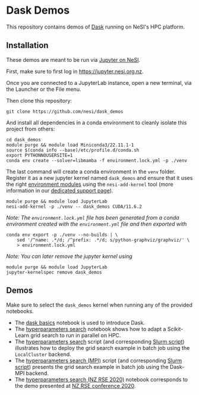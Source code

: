 # Dask Demos

This repository contains demos of [Dask](https://www.dask.org/) running on NeSI's HPC platform.


## Installation

These demos are meant to be run via [Jupyter on NeSI](https://support.nesi.org.nz/hc/en-gb/articles/360001555615-Jupyter-on-NeSI).

First, make sure to first log in https://jupyter.nesi.org.nz.

Once you are connected to a JupyterLab instance, open a new terminal, via the
Launcher or the File menu.

Then clone this repository:

```
git clone https://github.com/nesi/dask_demos
```

And install all dependencies in a conda environment to cleanly isolate this project from others:

```
cd dask_demos
module purge && module load Miniconda3/22.11.1-1
source $(conda info --base)/etc/profile.d/conda.sh
export PYTHONNOUSERSITE=1
conda env create --solver=libmamba -f environment.lock.yml -p ./venv
```

The last command will create a conda environment in the `venv` folder.
Register it as a new jupyter kernel named `dask_demos` and ensure that
it uses the right [environment modules](https://support.nesi.org.nz/hc/en-gb/articles/360001113076-The-HPC-environment-) using the `nesi-add-kernel` tool (more information in our [dedicated support page](https://support.nesi.org.nz/hc/en-gb/articles/4414958674831-Jupyter-kernels-Tool-assisted-management)).

```
module purge && module load JupyterLab
nesi-add-kernel -p ./venv -- dask_demos CUDA/11.6.2
```

*Note: The `environment.lock.yml` file has been generated from a conda environment created with the `environment.yml` file and then exported with*

```
conda env export -p ./venv --no-builds | \
    sed '/^name: .*/d; /^prefix: .*/d; s/python-graphviz/graphviz/' \
    > environment.lock.yml
```

*Note: You can later remove the jupyter kernel using*

```
module purge && module load JupyterLab
jupyter-kernelspec remove dask_demos
```


## Demos

Make sure to select the `dask_demos` kernel when running any of the provided notebooks.

- The [dask basics](notebooks/dask_basics.ipynb) notebook is used to introduce Dask.
- The [hyperparameters search](notebooks/hyperparameters_search.ipynb) notebook shows how to adapt a Scikit-Learn grid search to run in parallel on HPC.
- The [hyperparameters search](scripts/hyperparameters_search.py) script (and corresponding [Slurm script](scripts/hyperparameters_search.sl)) illustrates how to deploy the grid search example in batch job using the `LocalCluster` backend.
- The [hyperparameters search (MPI)](scripts/hyperparameters_search_mpi.py) script (and corresponding [Slurm script](scripts/hyperparameters_search_mpi.sl)) presents the grid search example in batch job using the Dask-MPI backend.
- The [hyperparameters search (NZ RSE 2020)](notebooks/hyperparameters_search_nzrse.ipynb) notebook corresponds to the demo presented at [NZ RSE conference 2020](https://www.rseconference.nz/).
